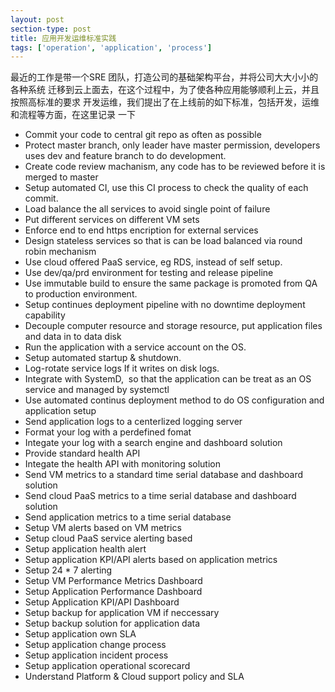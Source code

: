 ```yaml
---
layout: post
section-type: post
title: 应用开发运维标准实践
tags: ['operation', 'application', 'process']
---
```



最近的工作是带一个SRE 团队，打造公司的基础架构平台，并将公司大大小小的各种系统
迁移到云上面去，在这个过程中，为了使各种应用能够顺利上云，并且按照高标准的要求
开发运维，我们提出了在上线前的如下标准，包括开发，运维和流程等方面，在这里记录
一下

- Commit your code to central git repo as often as possible 
- Protect master branch, only leader have master permission, developers uses dev and feature branch to do development.
- Create code review machanism, any code has to be reviewed before it is merged to master
- Setup automated CI, use this CI process to check the quality of each commit.
- Load balance the all services to avoid single point of failure
- Put different services on different VM sets
- Enforce end to end https encription for external services
- Design stateless services so that is can be load balanced via round robin mechanism 
- Use cloud offered PaaS service, eg RDS, instead of self setup.
- Use dev/qa/prd environment for testing and release pipeline
- Use immutable build to ensure the same package is promoted from QA to production environment.
- Setup continues deployment pipeline with no downtime deployment capability
- Decouple computer resource and storage resource, put application files and data in to data disk
- Run the application with a service account on the OS.
- Setup automated startup & shutdown.
- Log-rotate service logs If it writes on disk logs.
- Integrate with SystemD,  so that the application can be treat as an OS service and managed by systemctl 
- Use automated continus deployment method to do OS configuration and application setup
- Send application logs to a centerlized logging server
- Format your log with a perdefined fomat
- Integate your log with a search engine and dashboard solution
- Provide standard health API 
- Integate the health API with monitoring solution 
- Send VM metrics to a standard time serial database and dashboard solution
- Send cloud PaaS metrics to a time serial database and dashboard solution
- Send application metrics to a time serial database
- Setup VM alerts based on VM metrics
- Setup cloud PaaS service alerting based
- Setup application health alert
- Setup application KPI/API alerts based on application metrics
- Setup 24 * 7 alerting
- Setup VM Performance Metrics Dashboard 
- Setup Application Performance Dashboard
- Setup Application KPI/API Dashboard
- Setup backup for application VM if neccessary
- Setup backup solution for application data 
- Setup application own SLA
- Setup application change process
- Setup application incident process
- Setup application operational scorecard
- Understand Platform & Cloud support policy and SLA
